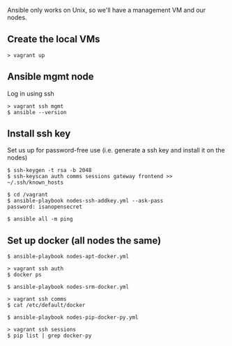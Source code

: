 
Ansible only works on Unix, so we'll have a management VM and our nodes.


Create the local VMs
------------------------
```
> vagrant up
```


Ansible mgmt node
------------------------
Log in using ssh
```
> vagrant ssh mgmt
$ ansible --version
```


Install ssh key
------------------------
Set us up for password-free use (i.e. generate a ssh key and install it on the nodes)
```
$ ssh-keygen -t rsa -b 2048
$ ssh-keyscan auth comms sessions gateway frontend >> ~/.ssh/known_hosts

$ cd /vagrant
$ ansible-playbook nodes-ssh-addkey.yml --ask-pass
password: isanopensecret

$ ansible all -m ping
```


Set up docker (all nodes the same)
-----------------------
```
$ ansible-playbook nodes-apt-docker.yml

> vagrant ssh auth
$ docker ps
```

```
$ ansible-playbook nodes-srm-docker.yml

> vagrant ssh comms
$ cat /etc/default/docker
```

```
$ ansible-playbook nodes-pip-docker-py.yml

> vagrant ssh sessions
$ pip list | grep docker-py
```
